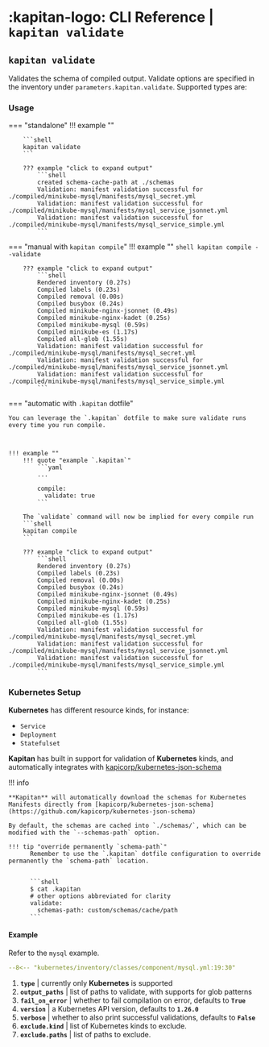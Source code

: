 # :kapitan-logo: **CLI Reference** | `kapitan validate`

## `kapitan validate`

Validates the schema of compiled output. Validate options are specified in the inventory under `parameters.kapitan.validate`. Supported types are:

### Usage

=== "standalone"
    !!! example ""

        ```shell
        kapitan validate
        ```

        ??? example "click to expand output" 
            ```shell  
            created schema-cache-path at ./schemas
            Validation: manifest validation successful for ./compiled/minikube-mysql/manifests/mysql_secret.yml
            Validation: manifest validation successful for ./compiled/minikube-mysql/manifests/mysql_service_jsonnet.yml
            Validation: manifest validation successful for ./compiled/minikube-mysql/manifests/mysql_service_simple.yml
            ```
=== "manual with `kapitan compile`"
    !!! example ""
        ```shell
        kapitan compile --validate
        ```

        ??? example "click to expand output" 
            ```shell
            Rendered inventory (0.27s)
            Compiled labels (0.23s)
            Compiled removal (0.00s)
            Compiled busybox (0.24s)
            Compiled minikube-nginx-jsonnet (0.49s)
            Compiled minikube-nginx-kadet (0.25s)
            Compiled minikube-mysql (0.59s)
            Compiled minikube-es (1.17s)
            Compiled all-glob (1.55s)
            Validation: manifest validation successful for ./compiled/minikube-mysql/manifests/mysql_secret.yml
            Validation: manifest validation successful for ./compiled/minikube-mysql/manifests/mysql_service_jsonnet.yml
            Validation: manifest validation successful for ./compiled/minikube-mysql/manifests/mysql_service_simple.yml
            ```

=== "automatic with `.kapitan` dotfile"

    You can leverage the `.kapitan` dotfile to make sure validate runs every time you run compile.


    
    !!! example ""
        !!! quote "example `.kapitan`"
            ```yaml
            ...

            compile:
              validate: true
            ```
  
        The `validate` command will now be implied for every compile run
        ```shell
        kapitan compile
        ```

        ??? example "click to expand output" 
            ```shell
            Rendered inventory (0.27s)
            Compiled labels (0.23s)
            Compiled removal (0.00s)
            Compiled busybox (0.24s)
            Compiled minikube-nginx-jsonnet (0.49s)
            Compiled minikube-nginx-kadet (0.25s)
            Compiled minikube-mysql (0.59s)
            Compiled minikube-es (1.17s)
            Compiled all-glob (1.55s)
            Validation: manifest validation successful for ./compiled/minikube-mysql/manifests/mysql_secret.yml
            Validation: manifest validation successful for ./compiled/minikube-mysql/manifests/mysql_service_jsonnet.yml
            Validation: manifest validation successful for ./compiled/minikube-mysql/manifests/mysql_service_simple.yml
            ```

### Kubernetes Setup

**Kubernetes** has different resource kinds, for instance:

- `Service`
- `Deployment`
- `Statefulset`

 **Kapitan** has built in support for validation of **Kubernetes** kinds, and automatically integrates with [kapicorp/kubernetes-json-schema](https://github.com/kapicorp/kubernetes-json-schema)


!!! info

    **Kapitan** will automatically download the schemas for Kubernetes Manifests directly from [kapicorp/kubernetes-json-schema](https://github.com/kapicorp/kubernetes-json-schema)
    
    By default, the schemas are cached into `./schemas/`, which can be modified with the `--schemas-path` option.
    
    !!! tip "override permanently `schema-path`"
          Remember to use the `.kapitan` dotfile configuration to override permanently the `schema-path` location.


          ```shell
          $ cat .kapitan
          # other options abbreviated for clarity
          validate:
            schemas-path: custom/schemas/cache/path
          ```

#### Example

Refer to the `mysql` example.

```yaml hl_lines="2-12" title="kubernetes/inventory/classes/component/mysql.yml"
--8<-- "kubernetes/inventory/classes/component/mysql.yml:19:30"
```

1. **`type`** | currently only **Kubernetes** is supported
2. **`output_paths`** | list of paths to validate, with supports for glob patterns
3. **`fail_on_error`** | whether to fail compilation on error, defaults to **`True`**
4. **`version`** | a Kubernetes API version, defaults to **`1.26.0`**
5. **`verbose`** | whether to also print successful validations, defaults to **`False`**
6. **`exclude.kind`** | list of Kubernetes kinds to exclude.
7. **`exclude.paths`** | list of paths to exclude.
